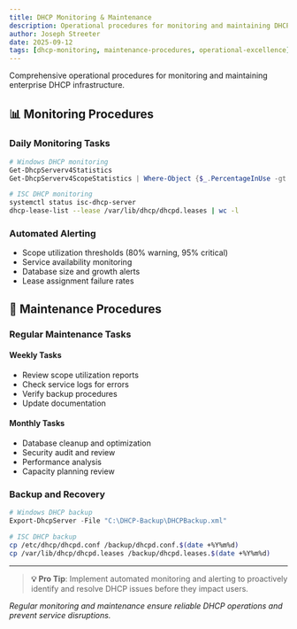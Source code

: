 ```yaml
---
title: DHCP Monitoring & Maintenance
description: Operational procedures for monitoring and maintaining DHCP server infrastructure
author: Joseph Streeter
date: 2025-09-12
tags: [dhcp-monitoring, maintenance-procedures, operational-excellence]
---
```


Comprehensive operational procedures for monitoring and maintaining enterprise DHCP infrastructure.

## 📊 Monitoring Procedures

### Daily Monitoring Tasks

```powershell
# Windows DHCP monitoring
Get-DhcpServerv4Statistics
Get-DhcpServerv4ScopeStatistics | Where-Object {$_.PercentageInUse -gt 80}
```

```bash
# ISC DHCP monitoring
systemctl status isc-dhcp-server
dhcp-lease-list --lease /var/lib/dhcp/dhcpd.leases | wc -l
```

### Automated Alerting

- Scope utilization thresholds (80% warning, 95% critical)
- Service availability monitoring
- Database size and growth alerts
- Lease assignment failure rates

## 🔧 Maintenance Procedures

### Regular Maintenance Tasks

#### Weekly Tasks

- Review scope utilization reports
- Check service logs for errors
- Verify backup procedures
- Update documentation

#### Monthly Tasks

- Database cleanup and optimization
- Security audit and review
- Performance analysis
- Capacity planning review

### Backup and Recovery

```powershell
# Windows DHCP backup
Export-DhcpServer -File "C:\DHCP-Backup\DHCPBackup.xml"
```

```bash
# ISC DHCP backup
cp /etc/dhcp/dhcpd.conf /backup/dhcpd.conf.$(date +%Y%m%d)
cp /var/lib/dhcp/dhcpd.leases /backup/dhcpd.leases.$(date +%Y%m%d)
```

---

> **💡 Pro Tip**: Implement automated monitoring and alerting to proactively identify and resolve DHCP issues before they impact users.

*Regular monitoring and maintenance ensure reliable DHCP operations and prevent service disruptions.*
